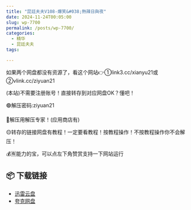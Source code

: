```yaml
---
title: "昆廷夫夫V108-爆笑&#038;熱辣日與夜"
date: 2024-11-24T00:05:00
slug: wp-7700
permalink: /posts/wp-7700/
categories:
  - 精华
  - 昆廷夫夫
tags:

---
```


如果两个网盘都没有资源了，看这个网站👉①link3.cc/xianyu21或②vlink.cc/ziyuan21

(本站)不需要注册账号！直接转存到对应网盘OK？懂吧！

🟢解压密码:ziyuan21

🔵解压用解压专家！(应用商店有)

🟡转存的链接网盘有教程！一定要看教程！按教程操作！不按教程操作你不会解压！

💰🈶能力的宝，可以点左下角赞赏支持一下网站运行

## 📦 下载链接
- [迅雷云盘](https://blziyuan21.com/pay-download/7700?key=a3fb803d18&down_id=0)
- [夸克网盘](https://blziyuan21.com/pay-download/7700?key=a3fb803d18&down_id=1)

